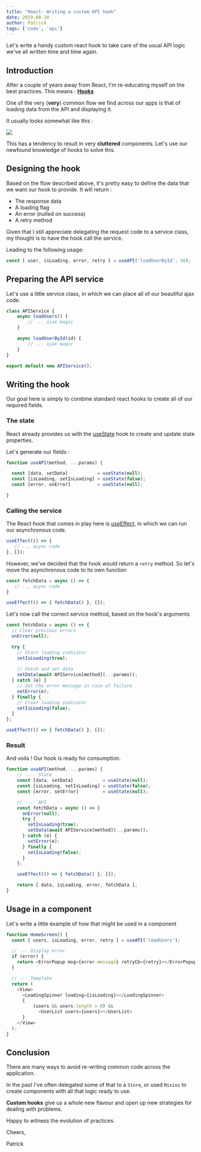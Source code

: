 ```yaml
---
title: "React: Writing a custom API hook"
date: 2019-08-20
author: Patrick
tags: ['code', 'api']
---
```


Let's write a handy custom react hook to take care of the usual API logic we've all written time and time again.

## Introduction

After a couple of years away from React, I'm re-educating myself on the best practices. This means : **[Hooks](reactjs.org/docs/hooks-reference.html)**

One of the very (**very**) common flow we find across our apps is that of loading data from the API and displaying it. 

It usually looks somewhat like this :

![](flowchart_api_fetch_5.png)

This has a tendency to result in very **cluttered** components. Let's use our newfound knowledge of hooks to solve this.  

## Designing the hook

Based on the flow described above, it's pretty easy to define the data that we want our hook to provide. It will return :

- The response data
- A loading flag
- An error (nulled on success)
- A retry method

Given that I still appreciate delegating the request code to a service class, my thought is to have the hook call the service.

Leading to the following usage: 

```javascript
const [ user, isLoading, error, retry ] = useAPI('loadUserById', 56);
```


## Preparing the API service

Let's use a little service class, in which we can place all of our beautiful ajax code.


```javascript
class APIService {
	async loadUsers() {
		// ... ajax magic
	}

	async loadUserById(id) {
		// ... ajax magic
	}
} 

export default new APIService();
```


## Writing the hook

Our goal here is simply to combine standard react hooks to create all of our required fields.

### The state

React already provides us with the [useState](https://reactjs.org/docs/hooks-reference.html#usestate) hook to create and update state properties.

Let's generate our fields :

```javascript
function useAPI(method, ...params) { 

  const [data, setData]           = useState(null);
  const [isLoading, setIsLoading] = useState(false);
  const [error, onError]          = useState(null);

}
```

### Calling the service

The React hook that comes in play here is [useEffect](https://reactjs.org/docs/hooks-reference.html#useeffect), in which we can run our asynchronous code.

```javascript
useEffect(() => {
   // ... async code
}, []);
```

However, we've decided that the hook would return a `retry` method. So let's move the asynchronous code to its own function

```javascript
const fetchData = async () => {
   // ... async code
}

useEffect(() => { fetchData() }, []);
```

Let's now call the correct service method, based on the hook's arguments

```javascript
const fetchData = async () => {
  // Clear previous errors
  onError(null);

  try {
    // Start loading indicator
    setIsLoading(true);
    
    // Fetch and set data
    setData(await APIService[method](...params));
  } catch (e) {
    // Set the error message in case of failure
    setError(e);
  } finally {
    // Clear loading indicator
    setIsLoading(false);
  }
};

useEffect(() => { fetchData() }, []);
```


### Result

And voila ! Our hook is ready for consumption.

```javascript
function useAPI(method, ...params) {
    // ---- State
    const [data, setData]           = useState(null);
    const [isLoading, setIsLoading] = useState(false);
    const [error, setError]         = useState(null);

    // ---- API
    const fetchData = async () => {
      onError(null);
      try {
        setIsLoading(true);
        setData(await APIService[method](...params));
      } catch (e) {
        setError(e);
      } finally {
        setIsLoading(false);
      }
    };

    useEffect(() => { fetchData() }, []);

    return [ data, isLoading, error, fetchData ];
}
```

## Usage in a component

Let's write a little example of how that might be used in a component

```javascript
function HomeScreen() {
  const [ users, isLoading, error, retry ] = useAPI('loadUsers');

  // --- Display error
  if (error) {
    return <ErrorPopup msg={error.message} retryCb={retry}></ErrorPopup>
  }

  // --- Template
  return (
    <View>
      <LoadingSpinner loading={isLoading}></LoadingSpinner>
      {
          (users && users.length > 0) &&
            <UserList users={users}></UserList>
      }
    </View>
  );
}
```


## Conclusion

There are many ways to avoid re-writing common code across the application. 

In the past I've often delegated some of that to a `Store`, or used `Mixins` to create components with all that logic ready to use.

**Custom hooks** give us a whole new flavour and open up new strategies for dealing with problems.

Happy to witness the evolution of practices.

Cheers,

Patrick
